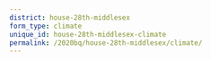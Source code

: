 ```yaml
---
district: house-28th-middlesex
form_type: climate
unique_id: house-28th-middlesex-climate
permalink: /2020bq/house-28th-middlesex/climate/
---
```

